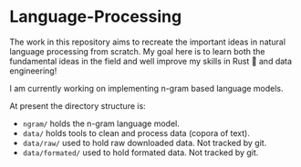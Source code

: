 # Language-Processing

The work in this repository aims to recreate the important
ideas in natural language processing from scratch. My goal here
is to learn both the fundamental ideas in the field and well 
improve my skills in Rust 🦀 and data engineering!

I am currently working on implementing n-gram based 
language models.

At present the directory structure is:
	
* `ngram/` holds the n-gram language model.
* `data/` holds tools to clean and process data (copora of text).
* `data/raw/` used to hold raw downloaded data. Not tracked by git.
* `data/formated/` used to hold formated data. Not tracked by git.
